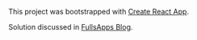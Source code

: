 This project was bootstrapped with [Create React App](https://github.com/facebook/create-react-app).

Solution discussed in [FullsApps Blog](https://www.fullsapps.com).
